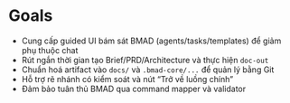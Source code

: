 # Goals
- Cung cấp guided UI bám sát BMAD (agents/tasks/templates) để giảm phụ thuộc chat
- Rút ngắn thời gian tạo Brief/PRD/Architecture và thực hiện `doc-out`
- Chuẩn hoá artifact vào `docs/` và `.bmad-core/...` để quản lý bằng Git
- Hỗ trợ rẽ nhánh có kiểm soát và nút “Trở về luồng chính”
- Đảm bảo tuân thủ BMAD qua command mapper và validator
